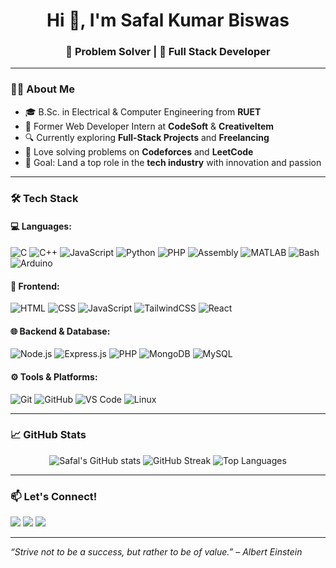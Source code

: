 <h1 align="center">Hi 👋, I'm Safal Kumar Biswas</h1>
<h3 align="center">🧠 Problem Solver | 🚀 Full Stack Developer </h3>

---

### 🧑‍💻 About Me

- 🎓 B.Sc. in Electrical & Computer Engineering from **RUET**
- 💼 Former Web Developer Intern at **CodeSoft** & **CreativeItem**
- 🔍 Currently exploring **Full-Stack Projects** and **Freelancing**
- 🧠 Love solving problems on **Codeforces** and **LeetCode**
- 🎯 Goal: Land a top role in the **tech industry** with innovation and passion

---

### 🛠️ Tech Stack

#### 💻 Languages:
![C](https://img.shields.io/badge/C-A8B9CC?style=flat&logo=c&logoColor=white)
![C++](https://img.shields.io/badge/C++-00599C?style=flat&logo=c%2B%2B&logoColor=white)
![JavaScript](https://img.shields.io/badge/JavaScript-F7DF1E?style=flat&logo=javascript&logoColor=black)
![Python](https://img.shields.io/badge/Python-3776AB?style=flat&logo=python&logoColor=white)
![PHP](https://img.shields.io/badge/PHP-777BB4?style=flat&logo=php&logoColor=white)
![Assembly](https://img.shields.io/badge/Assembly-6E4C13?style=flat&logoColor=white)
![MATLAB](https://img.shields.io/badge/MATLAB-orange?style=flat&logo=Mathworks&logoColor=white)
![Bash](https://img.shields.io/badge/Bash-121011?style=flat&logo=gnu-bash&logoColor=white)
![Arduino](https://img.shields.io/badge/Arduino-00979D?style=flat&logo=arduino&logoColor=white)

#### 🧩 Frontend:
![HTML](https://img.shields.io/badge/HTML5-E34F26?style=flat&logo=html5&logoColor=white)
![CSS](https://img.shields.io/badge/CSS3-1572B6?style=flat&logo=css3&logoColor=white)
![JavaScript](https://img.shields.io/badge/JavaScript-F7DF1E?style=flat&logo=javascript&logoColor=black)
![TailwindCSS](https://img.shields.io/badge/Tailwind-06B6D4?style=flat&logo=tailwind-css&logoColor=white)
![React](https://img.shields.io/badge/React-20232A?style=flat&logo=react&logoColor=61DAFB)

#### 🌐 Backend & Database:
![Node.js](https://img.shields.io/badge/Node.js-339933?style=flat&logo=nodedotjs&logoColor=white)
![Express.js](https://img.shields.io/badge/Express.js-000000?style=flat&logo=express&logoColor=white)
![PHP](https://img.shields.io/badge/PHP-777BB4?style=flat&logo=php&logoColor=white)
![MongoDB](https://img.shields.io/badge/MongoDB-4EA94B?style=flat&logo=mongodb&logoColor=white)
![MySQL](https://img.shields.io/badge/MySQL-4479A1?style=flat&logo=mysql&logoColor=white)

#### ⚙️ Tools & Platforms:
![Git](https://img.shields.io/badge/Git-F05032?style=flat&logo=git&logoColor=white)
![GitHub](https://img.shields.io/badge/GitHub-181717?style=flat&logo=github&logoColor=white)
![VS Code](https://img.shields.io/badge/VS%20Code-007ACC?style=flat&logo=visual-studio-code&logoColor=white)
![Linux](https://img.shields.io/badge/Linux-FCC624?style=flat&logo=linux&logoColor=black)

---

### 📈 GitHub Stats

<p align="center">
  <img src="https://github-readme-stats.vercel.app/api?username=safal-biswas&show_icons=true&theme=tokyonight" alt="Safal's GitHub stats" />
  <img src="https://github-readme-streak-stats.herokuapp.com?user=safal-biswas&theme=tokyonight&date_format=M%20j%5B%2C%20Y%5D" alt="GitHub Streak" />
  <img src="https://github-readme-stats.vercel.app/api/top-langs/?username=safal-biswas&layout=compact&theme=tokyonight" alt="Top Languages" />
</p>

---

### 📫 Let's Connect!

<p align="left">
  <a href="https://www.linkedin.com/in/safal-biswas/" target="_blank"><img src="https://img.shields.io/badge/LinkedIn-blue?style=flat&logo=linkedin&logoColor=white" /></a>
  <a href="mailto:safalbiswas005@gmail.com"><img src="https://img.shields.io/badge/Gmail-D14836?style=flat&logo=gmail&logoColor=white" /></a>
  <a href="https://safalbiswas005.netlify.app" target="_blank"><img src="https://img.shields.io/badge/Portfolio-121013?style=flat&logo=github&logoColor=white" /></a>
</p>

---

_“Strive not to be a success, but rather to be of value.” – Albert Einstein_


